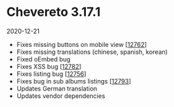 # Chevereto 3.17.1

2020-12-21

- Fixes missing buttons on mobile view [[12762](https://chevereto.com/community/threads/12762/)]
- Fixes missing translations (chinese, spanish, korean)
- Fixed oEmbed bug
- Fixes XSS bug [[12782](https://chevereto.com/community/threads/12782/)]
- Fixes listing bug [[12756](https://chevereto.com/community/threads/12756/)]
- Fixes bug in sub albums listings [[12793](https://chevereto.com/community/threads/12793/)]
- Updates German translation
- Updates vendor dependencies
